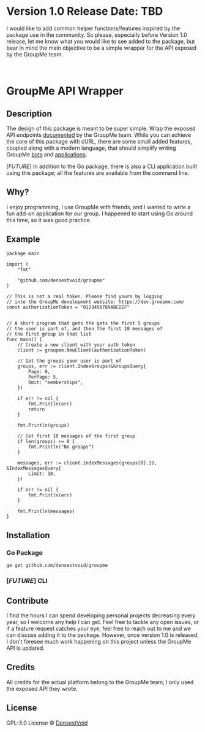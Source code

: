 # Version 1.0 Release Date: TBD
I would like to add common helper functions/features inspired by the package use in the community. So please, especially before Version 1.0 release, let me know what you would like to see added to the package, but bear in mind the main objective to be a simple wrapper for the API exposed by the GroupMe team.

<br>

# GroupMe API Wrapper
## Description
The design of this package is meant to be super simple. Wrap the exposed API endpoints [documented](https://dev.groupme.com/docs/v3#v3) by the GroupMe team. While you can achieve the core of this package with cURL, there are some small added features, coupled along with a modern language, that should simplify writing GroupMe [bots](https://dev.groupme.com/bots) and [applications](https://dev.groupme.com/applications).

[*FUTURE*] In addition to the Go package, there is also a CLI application built using this package; all the features are available from the command line.

## Why?
I enjoy programming, I use GroupMe with friends, and I wanted to write a fun add-on application for our group. I happened to start using Go around this time, so it was good practice.

## Example
```golang
package main

import (
    "fmt"

    "github.com/densestvoid/groupme"
)

// This is not a real token. Please find yours by logging
// into the GroupMe development website: https://dev.groupme.com/
const authorizationToken = "0123456789ABCDEF"


// A short program that gets the gets the first 5 groups
// the user is part of, and then the first 10 messages of
// the first group in that list
func main() {
    // Create a new client with your auth token
    client := groupme.NewClient(authorizationToken)

    // Get the groups your user is part of
    groups, err := client.IndexGroups(&GroupsQuery{
        Page: 0,
        PerPage: 5,
        Omit: "memberships",
    })

    if err != nil {
        fmt.Println(err)
        return
    }

    fmt.Println(groups)

    // Get first 10 messages of the first group
    if len(groups) <= 0 {
        fmt.Println("No groups")
    }

    messages, err := client.IndexMessages(groups[0].ID, &IndexMessagesQuery{
        Limit: 10,
    })

    if err != nil {
        fmt.Println(err)
    }

    fmt.Println(messages)
}
```

## Installation

### Go Package
`go get github.com/densestvoid/groupme`

### [*FUTURE*] CLI

## Contribute
I find the hours I can spend developing personal projects decreasing every year, so I welcome any help I can get. Feel free to tackle any open issues, or if a feature request catches your eye, feel free to reach out to me and we can discuss adding it to the package. However, once version 1.0 is released, I don't foresee much work happening on this project unless the GroupMe API is updated.

## Credits
All credits for the actual platform belong to the GroupMe team; I only used the exposed API they wrote.

## License
GPL-3.0 License © [DensestVoid](https://github.com/densestvoid)